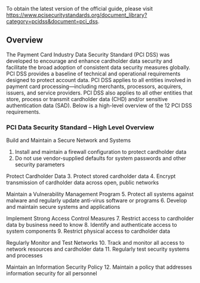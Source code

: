 To obtain the latest version of the official guide, please visit https://www.pcisecuritystandards.org/document_library?category=pcidss&document=pci_dss.

## Overview

The Payment Card Industry Data Security Standard (PCI DSS) was developed to
encourage and enhance cardholder data security and facilitate the broad
adoption of consistent data security measures globally. PCI DSS provides a
baseline of technical and operational requirements designed to protect account
data. PCI DSS applies to all entities involved in payment card
processing—including merchants, processors, acquirers, issuers, and service
providers. PCI DSS also applies to all other entities that store, process or
transmit cardholder data (CHD) and/or sensitive authentication data (SAD).
Below is a high-level overview of the 12 PCI DSS requirements.

### PCI Data Security Standard – High Level Overview

Build and Maintain a Secure Network and Systems
1. Install and maintain a firewall configuration to protect cardholder data
2. Do not use vendor-supplied defaults for system passwords and other security parameters

Protect Cardholder Data
3. Protect stored cardholder data
4. Encrypt transmission of cardholder data across open, public networks

Maintain a Vulnerability Management Program
5. Protect all systems against malware and regularly update anti-virus software or programs
6. Develop and maintain secure systems and applications

Implement Strong Access Control Measures
7. Restrict access to cardholder data by business need to know
8. Identify and authenticate access to system components
9. Restrict physical access to cardholder data

Regularly Monitor and Test Networks
10. Track and monitor all access to network resources and cardholder data
11. Regularly test security systems and processes

Maintain an Information Security Policy
12. Maintain a policy that addresses information security for all personnel
